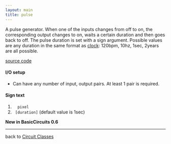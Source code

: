 ```yaml
---
layout: main
title: pulse
---
```


A pulse generator. When one of the inputs changes from off to on, the corresponding output changes to on, waits a certain duration and then goes back to off. The pulse duration is set with a sign argument. Possible values are any duration in the same format as [clock](Clock): 120bpm, 10hz, 1sec, 2years are all possible.

[source code](https://github.com/eisental/BasicCircuits/blob/master/src/main/java/org/tal/basiccircuits/pulse.java)
    
#### I/O setup 
* Can have any number of input, output pairs. At least 1 pair is required.

#### Sign text
1. `   pixel   `
2. `  [duration] ` (default value is 1sec)

__New in BasicCircuits 0.6__

***
back to [Circuit Classes](Home)
